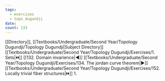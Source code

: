```yaml
---
tags:
  - exercises
  - topo_dugundji
date: 
count: 133
---
```

[[Directory]], [[Textbooks/Undergraduate/Second Year/Topology Dugundji/Topology Dugundji|Subject Directory]]
[[Textbooks/Undergraduate/Second Year/Topology Dugundji/Exercises/1. Sets|🞀🞀]] [[132. Domain invarience|◀]] [[Textbooks/Undergraduate/Second Year/Topology Dugundji/Exercises/134. The jordan curve theorem|▶]] [[Textbooks/Undergraduate/Second Year/Topology Dugundji/Exercises/152. Locally trivial fiber structures|🞂🞂]]
1. 